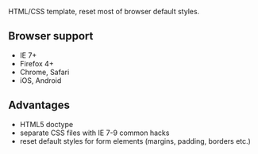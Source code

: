HTML/CSS template, reset most of browser default styles.

## Browser support
- IE 7+
- Firefox 4+
- Chrome, Safari
- iOS, Android

## Advantages
- HTML5 doctype
- separate CSS files with IE 7-9 common hacks
- reset default styles for form elements (margins, padding, borders etc.)